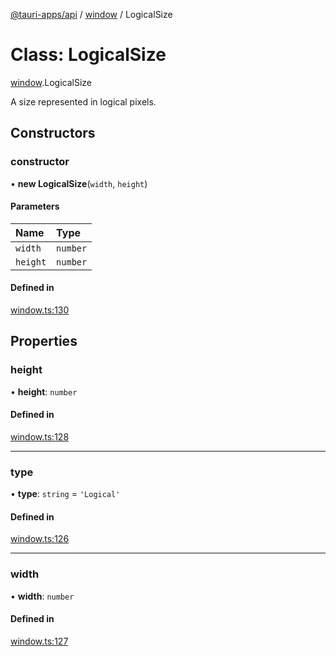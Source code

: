 [@tauri-apps/api](../index.md) / [window](../modules/window.md) / LogicalSize

# Class: LogicalSize

[window](../modules/window.md).LogicalSize

A size represented in logical pixels.

## Constructors

### constructor

• **new LogicalSize**(`width`, `height`)

#### Parameters

| Name | Type |
| :------ | :------ |
| `width` | `number` |
| `height` | `number` |

#### Defined in

[window.ts:130](https://github.com/tauri-apps/tauri/blob/8f5dba0/tooling/api/src/window.ts#L130)

## Properties

### height

• **height**: `number`

#### Defined in

[window.ts:128](https://github.com/tauri-apps/tauri/blob/8f5dba0/tooling/api/src/window.ts#L128)

___

### type

• **type**: `string` = `'Logical'`

#### Defined in

[window.ts:126](https://github.com/tauri-apps/tauri/blob/8f5dba0/tooling/api/src/window.ts#L126)

___

### width

• **width**: `number`

#### Defined in

[window.ts:127](https://github.com/tauri-apps/tauri/blob/8f5dba0/tooling/api/src/window.ts#L127)
